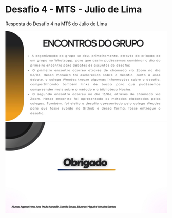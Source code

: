 # Desafio 4 - MTS - Julio de Lima

Resposta do Desafio 4 na MTS do Julio de Lima

![Resumo 1](resumo1.jpg)
![Resumo 2](resumo2.jpg)
